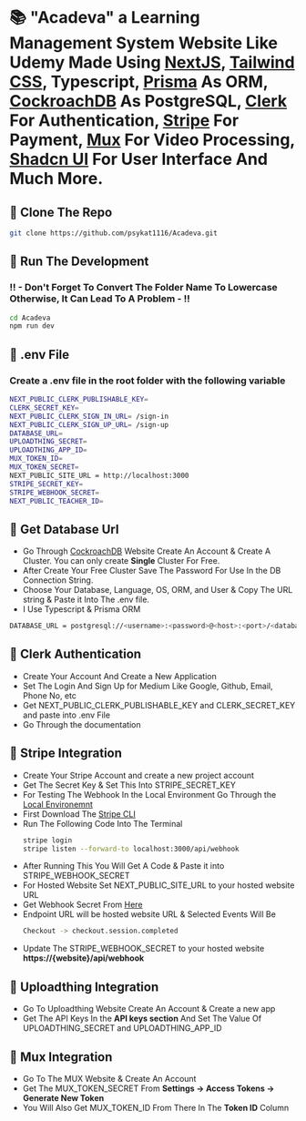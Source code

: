 # 📚 "Acadeva" a Learning Management System Website Like Udemy Made Using [NextJS](https://nextjs.org/), [Tailwind CSS](https://tailwindcss.com/), Typescript, [Prisma](https://www.prisma.io/) As ORM, [CockroachDB](https://www.cockroachlabs.com/) As PostgreSQL, [Clerk](https://clerk.com/) For Authentication, [Stripe](https://stripe.com/in) For Payment, [Mux](https://www.mux.com/) For Video Processing, [Shadcn UI](https://ui.shadcn.com/) For User Interface And Much More.

## 🎯 Clone The Repo
```bash
git clone https://github.com/psykat1116/Acadeva.git
```

## 🎯 Run The Development
### !! - Don't Forget To Convert The Folder Name To Lowercase Otherwise, It Can Lead To A Problem - !!
```bash
cd Acadeva
npm run dev
```

## 🎯 .env File
### Create a .env file in the root folder with the following variable
```bash
NEXT_PUBLIC_CLERK_PUBLISHABLE_KEY=
CLERK_SECRET_KEY=
NEXT_PUBLIC_CLERK_SIGN_IN_URL= /sign-in
NEXT_PUBLIC_CLERK_SIGN_UP_URL= /sign-up
DATABASE_URL=
UPLOADTHING_SECRET=
UPLOADTHING_APP_ID=
MUX_TOKEN_ID=
MUX_TOKEN_SECRET=
NEXT_PUBLIC_SITE_URL = http://localhost:3000
STRIPE_SECRET_KEY=
STRIPE_WEBHOOK_SECRET=
NEXT_PUBLIC_TEACHER_ID=
```

## 🎯 Get Database Url
- Go Through [CockroachDB](https://www.cockroachlabs.com/) Website Create An Account & Create A Cluster. You can only create <b>Single</b> Cluster For Free.
- After Create Your Free Cluster Save The Password For Use In the DB Connection String.
- Choose Your Database, Language, OS, ORM, and User & Copy The URL string & Paste it Into The .env file.
- I Use Typescript & Prisma ORM
```bash
DATABASE_URL = postgresql://<username>:<password>@<host>:<port>/<database>?sslmode=verify-full
```

## 🎯 Clerk Authentication
- Create Your Account And Create a New Application
- Set The Login And Sign Up for Medium Like Google, Github, Email, Phone No, etc
- Get NEXT_PUBLIC_CLERK_PUBLISHABLE_KEY and CLERK_SECRET_KEY and paste into .env File
- Go Through the documentation

## 🎯 Stripe Integration
- Create Your Stripe Account and create a new project account
- Get The Secret Key & Set This Into STRIPE_SECRET_KEY
- For Testing The Webhook In the Local Environment Go Through the [Local Environemnt](https://dashboard.stripe.com/test/webhooks/create?endpoint_location=local)
- First Download The [Stripe CLI](https://stripe.com/docs/stripe-cli)
- Run The Following Code Into The Terminal
  ```bash
  stripe login
  stripe listen --forward-to localhost:3000/api/webhook
  ```
- After Running This You Will Get A Code & Paste it into STRIPE_WEBHOOK_SECRET
- For Hosted Website Set NEXT_PUBLIC_SITE_URL to your hosted website URL
- Get Webhook Secret From [Here](https://dashboard.stripe.com/test/webhooks/create)
- Endpoint URL will be hosted website URL & Selected Events Will Be
  ```bash
  Checkout -> checkout.session.completed
  ```
- Update The STRIPE_WEBHOOK_SECRET to your hosted website <b>https://{website}/api/webhook</b>

## 🎯 Uploadthing Integration
- Go To Uploadthing Website Create An Account & Create a new app
- Get The API Keys In the <b>API keys section</b> And Set The Value Of UPLOADTHING_SECRET and UPLOADTHING_APP_ID

## 🎯 Mux Integration
- Go To The MUX Website & Create An Account
- Get The MUX_TOKEN_SECRET From <b>Settings -> Access Tokens -> Generate New Token</b>
- You Will Also Get MUX_TOKEN_ID From There In The <b>Token ID</b> Column
